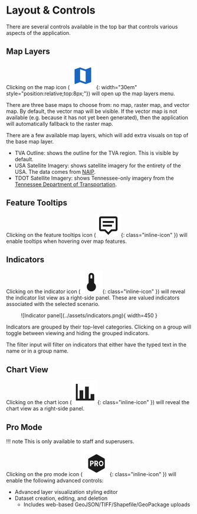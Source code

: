 # Layout & Controls

There are several controls available in the top bar that controls various aspects of the application.

## Map Layers

Clicking on the map icon (![the map icon](../assets/map-icon.png){: width="30em" style="position:relative;top:8px;"}) will open up the map layers menu.

There are three base maps to choose from: no map, raster map, and vector map. By default, the vector map will be visible. If the vector map is not available (e.g. because it has not yet been generated), then the application will automatically fallback to the raster map.

There are a few available map layers, which will add extra visuals on top of the base map layer.

- TVA Outline: shows the outline for the TVA region. This is visible by default.
- USA Satellite Imagery: shows satellite imagery for the entirety of the USA. The data comes from [NAIP](https://naip-usdaonline.hub.arcgis.com/).
- TDOT Satellite Imagery: shows Tennessee-only imagery from the [Tennessee Department of Transportation](https://imagery.tn.gov/pages/tdot-imagery).

## Feature Tooltips

Clicking on the feature tooltips icon (![the feature tooltip icon](../assets/feature-tooltip-icon.png){: class="inline-icon" }) will enable tooltips when hovering over map features.

## Indicators

Clicking on the indicator icon (![the indicator icon](../assets/indicator-icon.png){: class="inline-icon" }) will reveal the indicator list view as a right-side panel. These are valued indicators associated with the selected scenario.

<figure markdown="span">
![Indicator panel](../assets/indicators.png){ width=450 }
</figure>

Indicators are grouped by their top-level categories. Clicking on a group will toggle between viewing and hiding the grouped indicators.

The filter input will filter on indicators that either have the typed text in the name or in a group name.

## Chart View

Clicking on the chart icon (![the chart icon](../assets/chart-icon.png){: class="inline-icon" }) will reveal the chart view as a right-side panel.

## Pro Mode

!!! note
    This is only available to staff and superusers.

Clicking on the pro mode icon (![the pro mode icon](../assets/pro-mode.png){: class="inline-icon" }) will enable the following advanced controls:

- Advanced layer visualization styling editor
- Dataset creation, editing, and deletion
  - Includes web-based GeoJSON/TIFF/Shapefile/GeoPackage uploads
